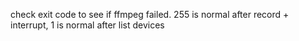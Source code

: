check exit code to see if ffmpeg failed. 255 is normal after record + interrupt, 1 is normal after list devices
